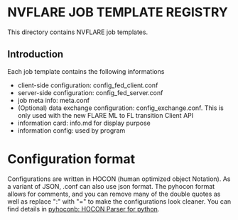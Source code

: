 # NVFLARE JOB TEMPLATE REGISTRY

This directory contains NVFLARE job templates. 

## Introduction

Each job template contains the following informations

* client-side configuration: config_fed_client.conf
* server-side configuration: config_fed_server.conf
* job meta info: meta.conf
* (Optional) data exchange configuration: config_exchange.conf. This is only used with the new FLARE ML to FL transition Client API
* information card: info.md for display purpose
* information config: used by program

# Configuration format

Configurations are written in HOCON (human optimized object Notation). As a variant of JSON, .conf can also use json format.
The pyhocon format allows for comments, and you can remove many of the double quotes as well as replace ":" with "=" to make the configurations look cleaner.
You can find details in [pyhoconb: HOCON Parser for python](https://github.com/chimpler/pyhocon). 
